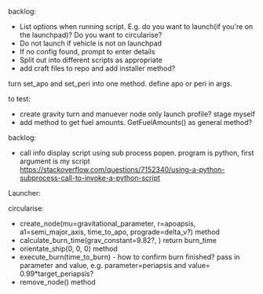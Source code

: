 backlog:
- List options when running script. E.g. do you want to launch(if you're on the launchpad)? Do you want to circularise?
- Do not launch if vehicle is not on launchpad
- If no config found, prompt to enter details
- Split out into different scripts as appropriate
- add craft files to repo and add installer method?

turn set_apo and set_peri into one method. define apo or peri in args.

to test:
- create gravity turn and manuever node only launch profile? stage myself
- add method to get fuel amounts. GetFuelAmounts() as general method?



backlog:
- call info display script using sub process popen. program is python, first argument is my script https://stackoverflow.com/questions/7152340/using-a-python-subprocess-call-to-invoke-a-python-script



Launcher:

circularise:
- create_node(mu=gravitational_parameter, r=apoapsis, a1=semi_major_axis, time_to_apo, prograde=delta_v?) method
- calculate_burn_time(grav_constant=9.82?, ) return burn_time
- orientate_ship(0, 0, 0) method 
- execute_burn(time_to_burn) - how to confirm burn finished? pass in parameter and value, e.g. parameter=periapsis and value= 0.99*target_periapsis?
- remove_node() method
